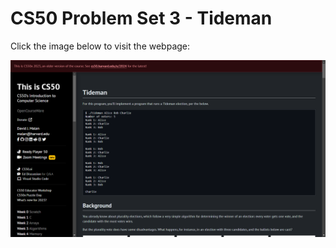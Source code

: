 # CS50 Problem Set 3 - Tideman

Click the image below to visit the webpage:

[![CS50 Problem Set](tideman.png)](https://cs50.harvard.edu/x/2023/psets/3/tideman/)
